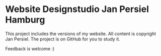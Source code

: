 # Website Designstudio Jan Persiel Hamburg

This project includes the versions of my website. All content is copyright Jan Persiel. The project is on GitHub for you to study it.

Feedback is welcome :)